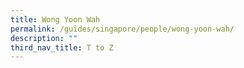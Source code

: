 ```yaml
---
title: Wong Yoon Wah
permalink: /guides/singapore/people/wong-yoon-wah/
description: ""
third_nav_title: T to Z
---
```


